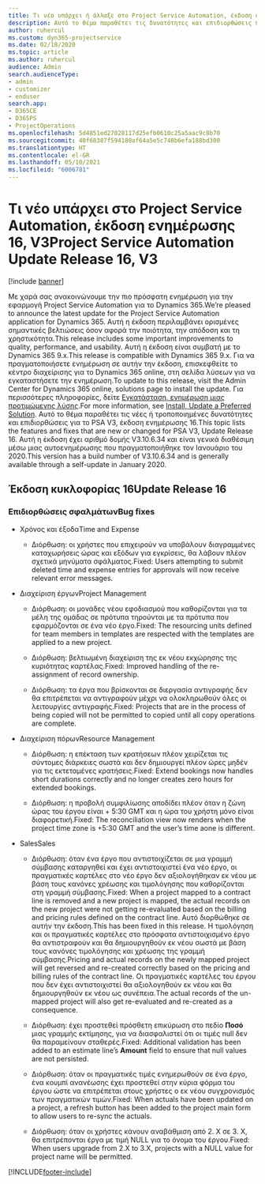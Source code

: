 ```yaml
---
title: Τι νέο υπάρχει ή άλλαξε στο Project Service Automation, έκδοση ενημέρωσης 16, V3
description: Αυτό το θέμα παραθέτει τις δυνατότητες και επιδιορθώσεις που είναι διαθέσιμες στο Project Service Automation, έκδοση ενημέρωσης 16, V3.
author: ruhercul
ms.custom: dyn365-projectservice
ms.date: 02/18/2020
ms.topic: article
ms.author: ruhercul
audience: Admin
search.audienceType:
- admin
- customizer
- enduser
search.app:
- D365CE
- D365PS
- ProjectOperations
ms.openlocfilehash: 5d4851ed27028117d25efb0610c25a5aac9c8b70
ms.sourcegitcommit: 40f68387f594180af64a5e5c748b6efa188bd300
ms.translationtype: HT
ms.contentlocale: el-GR
ms.lasthandoff: 05/10/2021
ms.locfileid: "6006781"
---
```

# <a name="project-service-automation-update-release-16-v3"></a><span data-ttu-id="3e09e-103">Τι νέο υπάρχει στο Project Service Automation, έκδοση ενημέρωσης 16, V3</span><span class="sxs-lookup"><span data-stu-id="3e09e-103">Project Service Automation Update Release 16, V3</span></span>

[!include [banner](../includes/psa-now-project-operations.md)]

<span data-ttu-id="3e09e-104">Με χαρά σας ανακοινώνουμε την πιο πρόσφατη ενημέρωση για την εφαρμογή Project Service Automation για το Dynamics 365.</span><span class="sxs-lookup"><span data-stu-id="3e09e-104">We’re pleased to announce the latest update for the Project Service Automation application for Dynamics 365.</span></span> <span data-ttu-id="3e09e-105">Αυτή η έκδοση περιλαμβάνει ορισμένες σημαντικές βελτιώσεις όσον αφορά την ποιότητα, την απόδοση και τη χρηστικότητα.</span><span class="sxs-lookup"><span data-stu-id="3e09e-105">This release includes some important improvements to quality, performance, and usability.</span></span>  <span data-ttu-id="3e09e-106">Αυτή η έκδοση είναι συμβατή με το Dynamics 365 9.x.</span><span class="sxs-lookup"><span data-stu-id="3e09e-106">This release is compatible with Dynamics 365 9.x.</span></span> <span data-ttu-id="3e09e-107">Για να πραγματοποιήσετε ενημέρωση σε αυτήν την έκδοση, επισκεφθείτε το κέντρο διαχείρισης για το Dynamics 365 online, στη σελίδα λύσεων για να εγκαταστήσετε την ενημέρωση.</span><span class="sxs-lookup"><span data-stu-id="3e09e-107">To update to this release, visit the Admin Center for Dynamics 365 online, solutions page to install the update.</span></span> <span data-ttu-id="3e09e-108">Για περισσότερες πληροφορίες, δείτε [Εγκατάσταση, ενημέρωση μιας προτιμώμενης λύσης](/dynamics365/project-service/upgrade-psa-home-page).</span><span class="sxs-lookup"><span data-stu-id="3e09e-108">For more information, see [Install, Update a Preferred Solution](/dynamics365/project-service/upgrade-psa-home-page).</span></span>
<span data-ttu-id="3e09e-109">Αυτό το θέμα παραθέτει τις νέες ή τροποποιημένες δυνατότητες και επιδιορθώσεις για το PSA V3, έκδοση ενημέρωσης 16.</span><span class="sxs-lookup"><span data-stu-id="3e09e-109">This topic lists the features and fixes that are new or changed for PSA V3, Update Release 16.</span></span> <span data-ttu-id="3e09e-110">Αυτή η έκδοση έχει αριθμό δομής V3.10.6.34 και είναι γενικά διαθέσιμη μέσω μιας αυτοενημέρωσης που πραγματοποιήθηκε τον Ιανουάριο του 2020.</span><span class="sxs-lookup"><span data-stu-id="3e09e-110">This version has a build number of V3.10.6.34 and is generally available through a self-update in January 2020.</span></span>


## <a name="update-release-16"></a><span data-ttu-id="3e09e-111">Έκδοση κυκλοφορίας 16</span><span class="sxs-lookup"><span data-stu-id="3e09e-111">Update Release 16</span></span>

### <a name="bug-fixes"></a><span data-ttu-id="3e09e-112">Επιδιορθώσεις σφαλμάτων</span><span class="sxs-lookup"><span data-stu-id="3e09e-112">Bug fixes</span></span>

-   <span data-ttu-id="3e09e-113">Χρόνος και έξοδα</span><span class="sxs-lookup"><span data-stu-id="3e09e-113">Time and Expense</span></span>

    -   <span data-ttu-id="3e09e-114">Διόρθωση: οι χρήστες που επιχειρούν να υποβάλουν διαγραμμένες καταχωρήσεις ώρας και εξόδων για εγκρίσεις, θα λάβουν πλέον σχετικά μηνύματα σφάλματος.</span><span class="sxs-lookup"><span data-stu-id="3e09e-114">Fixed: Users attempting to submit deleted time and expense entries for approvals will now receive relevant error messages.</span></span>

-   <span data-ttu-id="3e09e-115">Διαχείριση έργων</span><span class="sxs-lookup"><span data-stu-id="3e09e-115">Project Management</span></span>

    -   <span data-ttu-id="3e09e-116">Διόρθωση: οι μονάδες νέου εφοδιασμού που καθορίζονται για τα μέλη της ομάδας σε πρότυπα τηρούνται με τα πρότυπα που εφαρμόζονται σε ένα νέο έργο.</span><span class="sxs-lookup"><span data-stu-id="3e09e-116">Fixed: The resourcing units defined for team members in templates are respected with the templates are applied to a new project.</span></span>

    -   <span data-ttu-id="3e09e-117">Διόρθωση: βελτιωμένη διαχείριση της εκ νέου εκχώρησης της κυριότητας καρτέλας.</span><span class="sxs-lookup"><span data-stu-id="3e09e-117">Fixed: Improved handling of the re-assignment of record ownership.</span></span>

    -   <span data-ttu-id="3e09e-118">Διόρθωση: τα έργα που βρίσκονται σε διεργασία αντιγραφής δεν θα επιτρέπεται να αντιγραφούν μέχρι να ολοκληρωθούν όλες οι λειτουργίες αντιγραφής.</span><span class="sxs-lookup"><span data-stu-id="3e09e-118">Fixed: Projects that are in the process of being copied will not be permitted to copied until all copy operations are complete.</span></span>

-   <span data-ttu-id="3e09e-119">Διαχείριση πόρων</span><span class="sxs-lookup"><span data-stu-id="3e09e-119">Resource Management</span></span>

    -   <span data-ttu-id="3e09e-120">Διόρθωση: η επέκταση των κρατήσεων πλέον χειρίζεται τις σύντομες διάρκειες σωστά και δεν δημιουργεί πλέον ώρες μηδέν για τις εκτεταμένες κρατήσεις.</span><span class="sxs-lookup"><span data-stu-id="3e09e-120">Fixed: Extend bookings now handles short durations correctly and no longer creates zero hours for extended bookings.</span></span>

    -   <span data-ttu-id="3e09e-121">Διόρθωση: η προβολή συμφιλίωσης αποδίδει πλέον όταν η ζώνη ώρας του έργου είναι + 5:30 GMT και η ώρα του χρήστη μόνο είναι διαφορετική.</span><span class="sxs-lookup"><span data-stu-id="3e09e-121">Fixed: The reconciliation view now renders when the project time zone is +5:30 GMT and the user’s time aone is different.</span></span>

-   <span data-ttu-id="3e09e-122">Sales</span><span class="sxs-lookup"><span data-stu-id="3e09e-122">Sales</span></span>

    -   <span data-ttu-id="3e09e-123">Διόρθωση: όταν ένα έργο που αντιστοιχίζεται σε μια γραμμή σύμβασης καταργηθεί και έχει αντιστοιχιστεί ένα νέο έργο, οι πραγματικές καρτέλες στο νέο έργο δεν αξιολογήθηκαν εκ νέου με βάση τους κανόνες χρέωσης και τιμολόγησης που καθορίζονται στη γραμμή σύμβασης.</span><span class="sxs-lookup"><span data-stu-id="3e09e-123">Fixed: When a project mapped to a contract line is removed and a new project is mapped, the actual records on the new project were not getting re-evaluated based on the billing and pricing rules defined on the contract line.</span></span> <span data-ttu-id="3e09e-124">Αυτό διορθώθηκε σε αυτήν την έκδοση.</span><span class="sxs-lookup"><span data-stu-id="3e09e-124">This has been fixed in this release.</span></span> <span data-ttu-id="3e09e-125">Η τιμολόγηση και οι πραγματικές καρτέλες στο πρόσφατα αντιστοιχισμένο έργο θα αντιστραφούν και θα δημιουργηθούν εκ νέου σωστά με βάση τους κανόνες τιμολόγησης και χρέωσης της γραμμή σύμβασης.</span><span class="sxs-lookup"><span data-stu-id="3e09e-125">Pricing and actual records on the newly mapped project will get reversed and re-created correctly based on the pricing and billing rules of the contract line.</span></span> <span data-ttu-id="3e09e-126">Οι πραγματικές καρτέλες του έργου που δεν έχει αντιστοιχιστεί θα αξιολογηθούν εκ νέου και θα δημιουργηθούν εκ νέου ως συνέπεια.</span><span class="sxs-lookup"><span data-stu-id="3e09e-126">The actual records of the un-mapped project will also get re-evaluated and re-created as a consequence.</span></span>

    -   <span data-ttu-id="3e09e-127">Διόρθωση: έχει προστεθεί πρόσθετη επικύρωση στο πεδίο **Ποσό** μιας γραμμής εκτίμησης, για να διασφαλιστεί ότι οι τιμές null δεν θα παραμείνουν σταθερές.</span><span class="sxs-lookup"><span data-stu-id="3e09e-127">Fixed: Additional validation has been added to an estimate line’s **Amount** field to ensure that null values are not persisted.</span></span>

    -   <span data-ttu-id="3e09e-128">Διόρθωση: όταν οι πραγματικές τιμές ενημερωθούν σε ένα έργο, ένα κουμπί ανανέωσης έχει προστεθεί στην κύρια φόρμα του έργου ώστε να επιτρέπεται στους χρήστες ο εκ νέου συγχρονισμός των πραγματικών τιμών.</span><span class="sxs-lookup"><span data-stu-id="3e09e-128">Fixed: When actuals have been updated on a project, a refresh button has been added to the project main form to allow users to re-sync the actuals.</span></span>

    -   <span data-ttu-id="3e09e-129">Διόρθωση: όταν οι χρήστες κάνουν αναβάθμιση από 2. X σε 3. X, θα επιτρέπονται έργα με τιμή NULL για το όνομα του έργου.</span><span class="sxs-lookup"><span data-stu-id="3e09e-129">Fixed: When users upgrade from 2.X to 3.X, projects with a NULL value for project name will be permitted.</span></span>



[!INCLUDE[footer-include](../includes/footer-banner.md)]